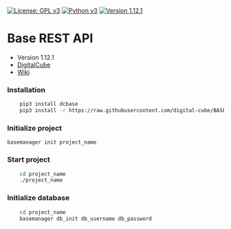 [![License: GPL v3](https://img.shields.io/badge/License-GPL%20v3-blue.svg)](https://www.gnu.org/licenses/gpl-3.0)
[![Python v3](https://img.shields.io/pypi/pyversions/Django.svg)](https://www.python.org/download/releases/3.0/)
[![Version 1.12.1](https://img.shields.io/badge/version-1.12.1-blue.svg)]()

# **Base REST API**

* Version 1.12.1
* [DigitalCube](http://digitalcube.rs/)
* [Wiki](https://github.com/digital-cube/BASE/wiki)

### Installation

```bash
    pip3 install dcbase
    pip3 install -r https://raw.githubusercontent.com/digital-cube/BASE/master/requirements.txt
```

### Initialize project


    basemanager init project_name


### Start project


```bash
    cd project_name
    ./project_name
```


### Initialize database


```bash
    cd project_name
    basemanager db_init db_username db_password
```

